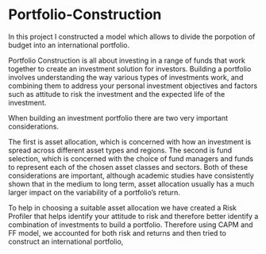 # Portfolio-Construction
In this project I constructed a model which allows to divide the porpotion of budget into an international portfolio.

Portfolio Construction is all about investing in a range of funds that work together to create an investment solution for investors. Building a portfolio involves understanding the way various types of investments work, and combining them to address your personal investment objectives and factors such as attitude to risk the investment and the expected life of the investment.

When building an investment portfolio there are two very important considerations.

The first is asset allocation, which is concerned with how an investment is spread across different asset types and regions.
The second is fund selection, which is concerned with the choice of fund managers and funds to represent each of the chosen asset classes and sectors.
Both of these considerations are important, although academic studies have consistently shown that in the medium to long term, asset allocation usually has a much larger impact on the variability of a portfolio’s return.

To help in choosing a suitable asset allocation we have created a Risk Profiler that helps identify your attitude to risk and therefore better identify a combination of investments to build a portfolio.
Therefore using CAPM and FF model, we accounted for both risk and returns and then tried to construct an international portfolio,
